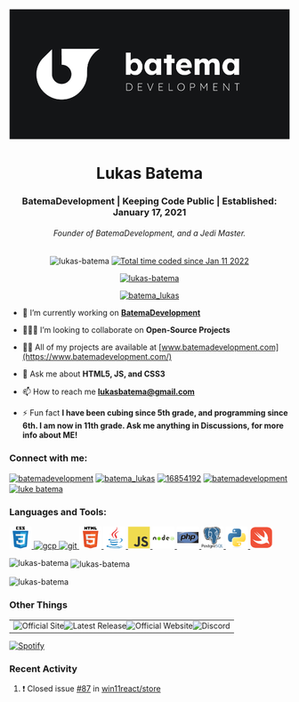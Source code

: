![BatemaDevelopment](assets/BatemaDevelopment.PNG)
---
<h1 align="center">Lukas Batema</h1>
<h3 align="center">BatemaDevelopment | Keeping Code Public | Established: January 17, 2021</h3>
<h6 align="center">Founder of BatemaDevelopment, and a Jedi Master.</h6>

<p align="center"> <img src="https://komarev.com/ghpvc/?username=lukas-batema&label=Profile%20views&color=0e75b6&style=flat" alt="lukas-batema" /> <a href="https://wakatime.com/@a5a7e9a1-f323-41da-a78c-cef00e6d45a5"><img src="https://wakatime.com/badge/user/a5a7e9a1-f323-41da-a78c-cef00e6d45a5.svg" alt="Total time coded since Jan 11 2022" /></a></p>

<p align="center"> <a href="https://github.com/ryo-ma/github-profile-trophy"><img src="https://github-profile-trophy.vercel.app/?username=lukas-batema" alt="lukas-batema" /></a> </p>

<p align="center"> <a href="https://twitter.com/batema_lukas" target="blank"><img src="https://img.shields.io/twitter/follow/batema_lukas?logo=twitter&style=for-the-badge" alt="batema_lukas" /></a> </p>

- 🔭 I’m currently working on **[BatemaDevelopment](https://github.com/lukas-batema/lukas-batema.github.io)**

- 🧑‍🤝‍🧑 I’m looking to collaborate on **Open-Source Projects**

- 👨‍💻 All of my projects are available at [www.batemadevelopment.com](https://www.batemadevelopment.com/)

- 💬 Ask me about **HTML5, JS, and CSS3**

- 📫 How to reach me **lukasbatema@gmail.com**

- ⚡ Fun fact **I have been cubing since 5th grade, and programming since 6th. I am now in 11th grade. Ask me anything in Discussions, for more info about ME!** 

<h3 align="left">Connect with me:</h3>
<p align="left">
<a href="https://codepen.io/batemadevelopment" target="blank"><img align="center" src="https://raw.githubusercontent.com/rahuldkjain/github-profile-readme-generator/master/src/images/icons/Social/codepen.svg" alt="batemadevelopment" height="30" width="40" /></a>
<a href="https://twitter.com/batema_lukas" target="blank"><img align="center" src="https://raw.githubusercontent.com/rahuldkjain/github-profile-readme-generator/master/src/images/icons/Social/twitter.svg" alt="batema_lukas" height="30" width="40" /></a>
<a href="https://stackoverflow.com/users/16854192" target="blank"><img align="center" src="https://raw.githubusercontent.com/rahuldkjain/github-profile-readme-generator/master/src/images/icons/Social/stack-overflow.svg" alt="16854192" height="30" width="40" /></a>
<a href="https://instagram.com/batemadevelopment" target="blank"><img align="center" src="https://raw.githubusercontent.com/rahuldkjain/github-profile-readme-generator/master/src/images/icons/Social/instagram.svg" alt="batemadevelopment" height="30" width="40" /></a>
<a href="https://www.behance.net/luke batema" target="blank"><img align="center" src="https://raw.githubusercontent.com/rahuldkjain/github-profile-readme-generator/master/src/images/icons/Social/behance.svg" alt="luke batema" height="30" width="40" /></a>
</p>

<h3 align="left">Languages and Tools:</h3>
<p align="left"> <a href="https://www.w3schools.com/css/" target="_blank"> <img src="https://raw.githubusercontent.com/devicons/devicon/master/icons/css3/css3-original-wordmark.svg" alt="css3" width="40" height="40"/> </a> <a href="https://cloud.google.com" target="_blank"> <img src="https://www.vectorlogo.zone/logos/google_cloud/google_cloud-icon.svg" alt="gcp" width="40" height="40"/> </a> <a href="https://git-scm.com/" target="_blank"> <img src="https://www.vectorlogo.zone/logos/git-scm/git-scm-icon.svg" alt="git" width="40" height="40"/> </a> <a href="https://www.w3.org/html/" target="_blank"> <img src="https://raw.githubusercontent.com/devicons/devicon/master/icons/html5/html5-original-wordmark.svg" alt="html5" width="40" height="40"/> </a> <a href="https://www.java.com" target="_blank"> <img src="https://raw.githubusercontent.com/devicons/devicon/master/icons/java/java-original.svg" alt="java" width="40" height="40"/> </a> <a href="https://developer.mozilla.org/en-US/docs/Web/JavaScript" target="_blank"> <img src="https://raw.githubusercontent.com/devicons/devicon/master/icons/javascript/javascript-original.svg" alt="javascript" width="40" height="40"/> </a> <a href="https://nodejs.org" target="_blank"> <img src="https://raw.githubusercontent.com/devicons/devicon/master/icons/nodejs/nodejs-original-wordmark.svg" alt="nodejs" width="40" height="40"/> </a> <a href="https://www.php.net" target="_blank"> <img src="https://raw.githubusercontent.com/devicons/devicon/master/icons/php/php-original.svg" alt="php" width="40" height="40"/> </a> <a href="https://www.postgresql.org" target="_blank"> <img src="https://raw.githubusercontent.com/devicons/devicon/master/icons/postgresql/postgresql-original-wordmark.svg" alt="postgresql" width="40" height="40"/> </a> <a href="https://www.python.org" target="_blank"> <img src="https://raw.githubusercontent.com/devicons/devicon/master/icons/python/python-original.svg" alt="python" width="40" height="40"/> </a> <a href="https://developer.apple.com/swift/" target="_blank"> <img src="https://raw.githubusercontent.com/devicons/devicon/master/icons/swift/swift-original.svg" alt="swift" width="40" height="40"/> </a> </p>

<p><img align="left" src="https://github-readme-stats.vercel.app/api/top-langs?username=lukas-batema&show_icons=true&theme=dark&locale=en&layout=compact" alt="lukas-batema" /></p>

<p>&nbsp;<img align="center" src="https://github-readme-stats.vercel.app/api?username=lukas-batema&show_icons=true&theme=dark&locale=en" alt="lukas-batema" /></p>

<p><img align="center" src="https://github-readme-streak-stats.herokuapp.com/?user=lukas-batema&theme=dark" alt="lukas-batema" /></p>

### Other Things
<table>
  <tr>
    <td>
      <img alt="Official Site" src="https://img.shields.io/website?down_color=lightgrey&down_message=offline&up_color=blue&up_message=online&style=for-the-badge&url=https://www.batemadevelopment.com/" /><img alt="Latest Release" src="https://img.shields.io/github/v/release/Lukas-Batema/lukas-batema.github.io?style=for-the-badge&include_prereleases" /><img alt="Official Website" src="https://img.shields.io/github/repo-size/Lukas-Batema/BatemaDevelopment?style=for-the-badge" /><img alt="Discord" src="https://img.shields.io/badge/Discord-BatemaDevelopment%230119-blue?style=for-the-badge" />
    </td>
  </tr>
</table>

[![Spotify](https://novatorem-lukas-batema.vercel.app/api/spotify)](https://open.spotify.com/user/013s9s9c4z1it8k5v8t3fzcse)


### Recent Activity
<!--START_SECTION:activity-->
1. ❗️ Closed issue [#87](https://github.com/win11react/store/issues/87) in [win11react/store](https://github.com/win11react/store)
<!--END_SECTION:activity-->
